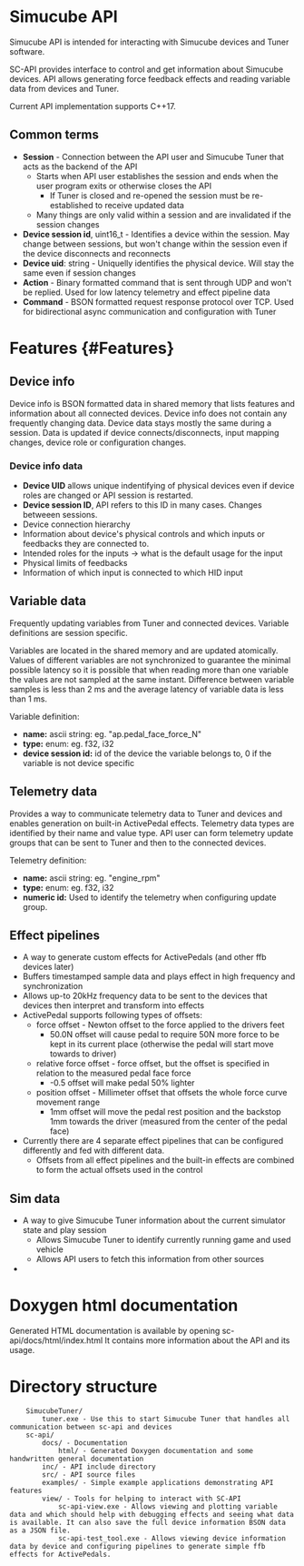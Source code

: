 # Simucube API

Simucube API is intended for interacting with Simucube devices and Tuner software. 

SC-API provides interface to control and get information about Simucube devices.
API allows generating force feedback effects and reading variable data from devices and Tuner.

Current API implementation supports C++17.

## Common terms

- **Session** - Connection between the API user and Simucube Tuner that acts as the backend of the API
    - Starts when API user establishes the session and ends when the user program exits or otherwise closes the API
        - If Tuner is closed and re-opened the session must be re-established to receive updated data
    - Many things are only valid within a session and are invalidated if the session changes
- **Device session id**, uint16_t - Identifies a device within the session. May change between sessions, but won't change within the session even if the device disconnects and reconnects
- **Device uid**: string - Uniquelly identifies the physical device. Will stay the same even if session changes
- **Action** - Binary formatted command that is sent through UDP and won't be replied. Used for low latency telemetry and effect pipeline data
- **Command** - BSON formatted request response protocol over TCP. Used for bidirectional async communication and configuration with Tuner

# Features {#Features}

## Device info

Device info is BSON formatted data in shared memory that lists features and information about all connected devices.
Device info does not contain any frequently changing data. Device data stays mostly the same during a session.
Data is updated if device connects/disconnects, input mapping changes, device role or configuration changes.

### Device info data

- **Device UID** allows unique indentifying of physical devices even if device roles are changed or API session is restarted.
- **Device session ID**, API refers to this ID in many cases. Changes betweeen sessions.
- Device connection hierarchy
- Information about device's physical controls and which inputs or feedbacks they are connected to.
- Intended roles for the inputs -> what is the default usage for the input
- Physical limits of feedbacks
- Information of which input is connected to which HID input

## Variable data

Frequently updating variables from Tuner and connected devices. Variable definitions are session specific. 

Variables are located in the shared memory and are updated atomically. Values of different variables are not synchronized to guarantee the minimal possible latency so it is possible that when reading more than one variable the values are not sampled at the same instant. Difference between variable samples is less than 2 ms and the average latency of variable data is less than 1 ms.

Variable definition: 
- **name:** ascii string: eg. "ap.pedal_face_force_N"
- **type:** enum: eg. f32, i32
- **device session id:** id of the device the variable belongs to, 0 if the variable is not device specific

## Telemetry data

Provides a way to communicate telemetry data to Tuner and devices and enables generation on built-in ActivePedal effects.
Telemetry data types are identified by their name and value type. API user can form telemetry update groups that can be
sent to Tuner and then to the connected devices.

Telemetry definition: 
- **name:** ascii string: eg. "engine_rpm"
- **type:** enum: eg. f32, i32
- **numeric id:** Used to identify the telemetry when configuring update group.


## Effect pipelines

- A way to generate custom effects for ActivePedals (and other ffb devices later)
- Buffers timestamped sample data and plays effect in high frequency and synchronization
- Allows up-to 20kHz frequency data to be sent to the devices that devices then interpret and transform into effects
- ActivePedal supports following types of offsets:
    - force offset - Newton offset to the force applied to the drivers feet
        - 50.0N offset will cause pedal to require 50N more force to be kept in its current place (otherwise the pedal will start move towards to driver)
    - relative force offset - force offset, but the offset is specified in relation to the measured pedal face force
        - -0.5 offset will make pedal 50% lighter
    - position offset - Millimeter offset that offsets the whole force curve movement range
        - 1mm offset will move the pedal rest position and the backstop 1mm towards the driver (measured from the center of the pedal face)
- Currently there are 4 separate effect pipelines that can be configured differently and fed with different data.
   - Offsets from all effect pipelines and the built-in effects are combined to form the actual offsets used in the control

## Sim data

- A way to give Simucube Tuner information about the current simulator state and play session
  - Allows Simucube Tuner to identify currently running game and used vehicle
  - Allows API users to fetch this information from other sources
- 

# Doxygen html documentation

Generated HTML documentation is available by opening sc-api/docs/html/index.html
It contains more information about the API and its usage.


# Directory structure

```
    SimucubeTuner/
        tuner.exe - Use this to start Simucube Tuner that handles all communication between sc-api and devices
    sc-api/
        docs/ - Documentation
            html/ - Generated Doxygen documentation and some handwritten general documentation
        inc/ - API include directory
        src/ - API source files
        examples/ - Simple example applications demonstrating API features
        view/ - Tools for helping to interact with SC-API
            sc-api-view.exe - Allows viewing and plotting variable data and which should help with debugging effects and seeing what data is available. It can also save the full device information BSON data as a JSON file.
            sc-api-test_tool.exe - Allows viewing device information data by device and configuring pipelines to generate simple ffb effects for ActivePedals.
```
